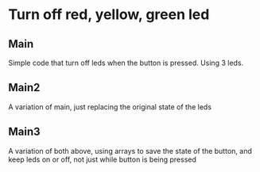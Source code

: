 # Turn off red, yellow, green led

## Main
Simple code that turn off leds when the button is pressed.
Using 3 leds.

## Main2
A variation of main, just replacing the original state of the leds

## Main3
A variation of both above, using arrays to save the state of the button, and keep leds on or off, not just while button is being pressed
